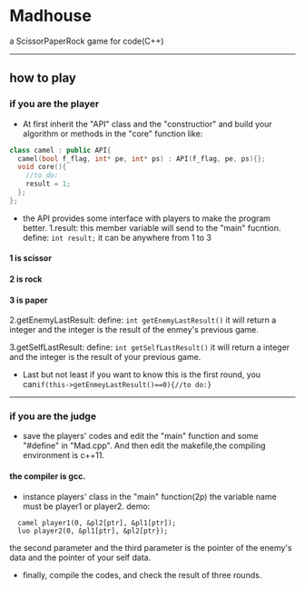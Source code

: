 # Madhouse
a ScissorPaperRock game for code(C++)
***
## how to play
### if you are the player
* At first inherit the "API" class and the "constructior"
and build your algorithm or methods in the "core" function
like:
```c++
class camel : public API{
  camel(bool f_flag, int* pe, int* ps) : API(f_flag, pe, ps){};
  void core(){
    //to do:
    result = 1;
  };
}; 
```

* the API provides some interface with players to make the program better.
1.result:
this member variable will send to the "main" fucntion.
define: ```int result;```
it can be anywhere from 1 to 3
#### 1 is scissor
#### 2 is rock
#### 3 is paper

2.getEnemyLastResult:
define: ```int getEnemyLastResult()```
it will return a integer and the integer is the result of the enmey's previous game.

3.getSelfLastResult:
define: ```int getSelfLastResult()```
it will return a integer and the integer is the result of your previous game.

* Last but not least
if you want to know this is the first round,
you can```if(this->getEnmeyLastResult()==0){//to do:}```
***
### if you are the judge
* save the players' codes
and edit the "main" function and some "#define" in "Mad.cpp".
And then edit the makefile,the compiling environment is c++11.
#### the compiler is gcc.

* instance players' class in the "main" function(2p)
the variable name must be player1 or player2.
demo:
```
  camel player1(0, &pl2[ptr], &pl1[ptr]);
  luo player2(0, &pl1[ptr], &pl2[ptr});
```
the second parameter and the third parameter is the pointer of the enemy's data and the pointer of your self data.

* finally, compile the codes, and check the result of three rounds.
